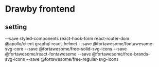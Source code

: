# Drawby frontend

## setting

--save styled-components
react-hook-form
react-router-dom
@apollo/client graphql
react-helmet
--save @fortawesome/fontawesome-svg-core
--save @fortawesome/free-solid-svg-icons
--save @fortawesome/react-fontawesome
--save @fortawesome/free-brands-svg-icons
--save @fortawesome/free-regular-svg-icons
